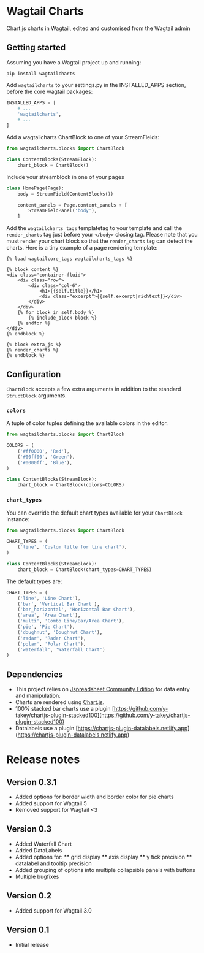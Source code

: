 # Wagtail Charts
Chart.js charts in Wagtail, edited and customised from the Wagtail admin

## Getting started

Assuming you have a Wagtail project up and running:

`pip install wagtailcharts`

Add `wagtailcharts` to your settings.py in the INSTALLED_APPS section, before the core wagtail packages:

```python
INSTALLED_APPS = [
    # ...
    'wagtailcharts',
    # ...
]
```

Add a wagtailcharts ChartBlock to one of your StreamFields:

```python
from wagtailcharts.blocks import ChartBlock

class ContentBlocks(StreamBlock):
    chart_block = ChartBlock()
```

Include your streamblock in one of your pages

```python
class HomePage(Page):
    body = StreamField(ContentBlocks())

    content_panels = Page.content_panels + [
        StreamFieldPanel('body'),
    ]
```

Add the `wagtailcharts_tags` templatetag to your template and call the `render_charts` tag just before your `</body>` closing tag.
Please note that you must render your chart block so that the `render_charts` tag can detect the charts.
Here is a tiny example of a page rendering template:

```django
{% load wagtailcore_tags wagtailcharts_tags %}

{% block content %}
<div class="container-fluid">
    <div class="row">
        <div class="col-6">
            <h1>{{self.title}}</h1>
            <div class="excerpt">{{self.excerpt|richtext}}</div>
        </div>
    </div>
    {% for block in self.body %}
        {% include_block block %}
    {% endfor %}
</div>
{% endblock %}

{% block extra_js %}
{% render_charts %}
{% endblock %}
```

## Configuration

`ChartBlock` accepts a few extra arguments in addition to the standard `StructBlock` arguments.

### `colors`
A tuple of color tuples defining the available colors in the editor.

```python
from wagtailcharts.blocks import ChartBlock

COLORS = (
    ('#ff0000', 'Red'),
    ('#00ff00', 'Green'),
    ('#0000ff', 'Blue'),
)

class ContentBlocks(StreamBlock):
    chart_block = ChartBlock(colors=COLORS)
```

### `chart_types`

You can override the default chart types available for your `ChartBlock` instance:

```python
from wagtailcharts.blocks import ChartBlock

CHART_TYPES = (
    ('line', 'Custom title for line chart'),
)

class ContentBlocks(StreamBlock):
    chart_block = ChartBlock(chart_types=CHART_TYPES)
```

The default types are:

```python
CHART_TYPES = (
    ('line', 'Line Chart'),
    ('bar', 'Vertical Bar Chart'),
    ('bar_horizontal', 'Horizontal Bar Chart'),
    ('area', 'Area Chart'),
    ('multi', 'Combo Line/Bar/Area Chart'),
    ('pie', 'Pie Chart'),
    ('doughnut', 'Doughnut Chart'),
    ('radar', 'Radar Chart'),
    ('polar', 'Polar Chart'),
    ('waterfall', 'Waterfall Chart')
)
```


## Dependencies
* This project relies on [Jspreadsheet Community Edition](https://bossanova.uk/jspreadsheet/v4/) for data entry and manipulation. 
* Charts are rendered using [Chart.js](https://www.chartjs.org/). 
* 100% stacked bar charts use a plugin [https://github.com/y-takey/chartjs-plugin-stacked100](https://github.com/y-takey/chartjs-plugin-stacked100)
* Datalabels use a plugin [https://chartjs-plugin-datalabels.netlify.app] (https://chartjs-plugin-datalabels.netlify.app)


# Release notes

## Version 0.3.1
* Added options for border width and border color for pie charts
* Added support for Wagtail 5
* Removed support for Wagtail <3

## Version 0.3
* Added Waterfall Chart
* Added DataLabels
* Added options for:
** grid display
** axis display
** y tick precision
** datalabel and tooltip precision
* Added grouping of options into multiple collapsible panels with buttons
* Multiple bugfixes

## Version 0.2
* Added support for Wagtail 3.0

## Version 0.1
* Initial release
